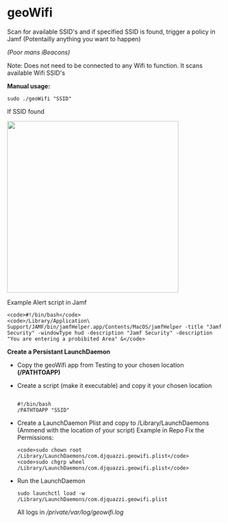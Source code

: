 # geoWifi

Scan for available SSID's and if specified SSID is found, trigger a policy in Jamf (Potentailly anything you want to happen)

<i>(Poor mans iBeacons)</i>

Note: Does not need to be connected to any Wifi to function. It scans available Wifi SSID's


 <b>Manual usage:</b>
 
 <code>sudo ./geoWifi "SSID"</code>
  
  If SSID found
 
<img src="https://github.com/djquazzi/djquazzi.github.io/blob/master/images/Alert.png" width="400">
  
  Example Alert script in Jamf
  
    <code>#!/bin/bash</code>
    <code>/Library/Application\ Support/JAMF/bin/jamfHelper.app/Contents/MacOS/jamfHelper -title "Jamf Security" -windowType hud -description "Jamf Security" -description "You are entering a probibited Area" &</code>
  
  
<b>Create a Persistant LaunchDaemon</b>

- Copy the geoWifi app from Testing to your chosen location <b>(/PATHTOAPP)</b>

- Create a script (make it executable) and copy it your chosen location
  
  <code>
  #!/bin/bash
  /PATHTOAPP "SSID"
  </code>

- Create a LaunchDaemon Plist and copy to /Library/LaunchDaemons (Ammend with the location of your script)
  Example in Repo
    Fix the Permissions:
      
      <code>sudo chown root /Library/LaunchDaemons/com.djquazzi.geowifi.plist</code>
      <code>sudo chgrp wheel /Library/LaunchDaemons/com.djquazzi.geowifi.plist</code>

- Run the LaunchDaemon

  <code>sudo launchctl load -w /Library/LaunchDaemons/com.djquazzi.geowifi.plist</code>
  
  All logs in <i>/private/var/log/geowifi.log</i>
